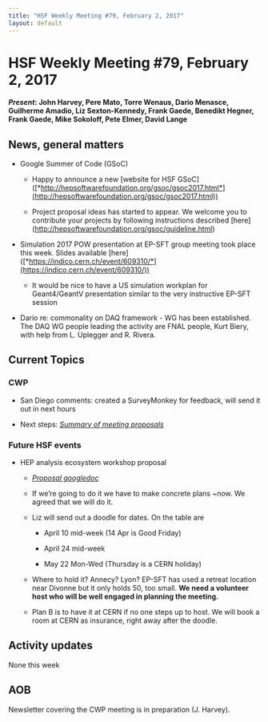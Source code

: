 ```yaml
---
title: "HSF Weekly Meeting #79, February 2, 2017"
layout: default
---
```


# HSF Weekly Meeting #79, February 2, 2017

#### *Present*: John Harvey, Pere Mato, Torre Wenaus, Dario Menasce, Guilherme Amadio, Liz Sexton-Kennedy, Frank Gaede, Benedikt Hegner, Frank Gaede, Mike Sokoloff, Pete Elmer, David Lange

## News, general matters

-   Google Summer of Code (GSoC)

    -   Happy to announce a new \[website for HSF GSoC\]([*http://hepsoftwarefoundation.org/gsoc/gsoc2017.html*](http://hepsoftwarefoundation.org/gsoc/gsoc2017.html))

    -   Project proposal ideas has started to appear. We welcome you to contribute your projects by following instructions described \[here\](http://hepsoftwarefoundation.org/gsoc/guideline.html)

-   Simulation 2017 POW presentation at EP-SFT group meeting took place this week. Slides available \[here\]([*https://indico.cern.ch/event/609310/*](https://indico.cern.ch/event/609310/))

    -   It would be nice to have a US simulation workplan for Geant4/GeantV presentation similar to the very instructive EP-SFT session

-   Dario re: commonality on DAQ framework - WG has been established. The DAQ WG people leading the activity are FNAL people, Kurt Biery, with help from L. Uplegger and R. Rivera.

## Current Topics

### CWP

-   San Diego comments: created a SurveyMonkey for feedback, will send it out in next hours

-   Next steps: [*Summary of meeting proposals*](https://docs.google.com/document/d/1Pgbp3r0HG62wOBw6g5diRviVO7RUwoHzCyHRO80R9ng/edit)

### Future HSF events

-   HEP analysis ecosystem workshop proposal

    -   [*Proposal googledoc*](https://docs.google.com/document/d/1aAGCj_y9in_I-c9yYJ-XX3Qurf0PXH4tFoYmvuCY5tk/edit?usp=sharing)

    -   If we’re going to do it we have to make concrete plans ~now. We agreed that we will do it.

    -   Liz will send out a doodle for dates. On the table are

        -   April 10 mid-week (14 Apr is Good Friday)

        -   April 24 mid-week

        -   May 22 Mon-Wed (Thursday is a CERN holiday)

    -   Where to hold it? Annecy? Lyon? EP-SFT has used a retreat location near Divonne but it only holds 50, too small. **We need a volunteer host who will be well engaged in planning the meeting.**

    -   Plan B is to have it at CERN if no one steps up to host. We will book a room at CERN as insurance, right away after the doodle.

## Activity updates

None this week

## AOB

Newsletter covering the CWP meeting is in preparation (J. Harvey).
